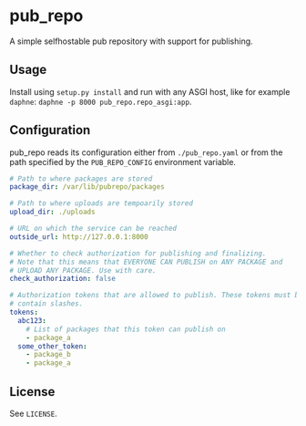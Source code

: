 # pub_repo

A simple selfhostable pub repository with support for publishing.

## Usage

Install using `setup.py install` and run with any ASGI host, like for example
`daphne`: `daphne -p 8000 pub_repo.repo_asgi:app`.

## Configuration

pub_repo reads its configuration either from `./pub_repo.yaml` or from the path specified
by the `PUB_REPO_CONFIG` environment variable.

```yaml
# Path to where packages are stored
package_dir: /var/lib/pubrepo/packages

# Path to where uploads are tempoarily stored
upload_dir: ./uploads

# URL on which the service can be reached
outside_url: http://127.0.0.1:8000

# Whether to check authorization for publishing and finalizing.
# Note that this means that EVERYONE CAN PUBLISH on ANY PACKAGE and
# UPLOAD ANY PACKAGE. Use with care.
check_authorization: false

# Authorization tokens that are allowed to publish. These tokens must be URL safe and not
# contain slashes.
tokens:
  abc123:
    # List of packages that this token can publish on
    - package_a
  some_other_token:
    - package_b
    - package_a

```

## License

See `LICENSE`.
